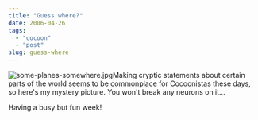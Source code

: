 ```yaml
---
title: "Guess where?"
date: 2006-04-26
tags: 
  - "cocoon"
  - "post"
slug: guess-where
---
```


![some-planes-somewhere.jpg](http://codeconsult.ch/blog/wp-content/uploads/2006/04//archives/images/some-planes-somewhere.jpg)Making cryptic statements about certain parts of the world seems to be commonplace for Cocoonistas these days, so here's my mystery picture. You won't break any neurons on it...

Having a busy but fun week!
